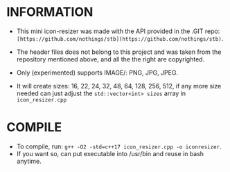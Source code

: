 # INFORMATION

- This mini icon-resizer was made with the API provided in the .GIT repo: `[https://github.com/nothings/stb](https://github.com/nothings/stb)`.
- The header files does not belong to this project and was taken from the repository mentioned above, and all the the right are copyrighted.

- Only (experimented) supports IMAGE/: PNG, JPG, JPEG.
- It will create sizes: 16, 22, 24, 32, 48, 64, 128, 256, 512, if any more size needed can just adjust the `std::vector<int> sizes` array in `icon_resizer.cpp`

# COMPILE

- To compile, run: `g++ -O2 -std=c++17 icon_resizer.cpp -o iconresizer`.
- If you want so, can put executable into /usr/bin and reuse in bash anytime.
